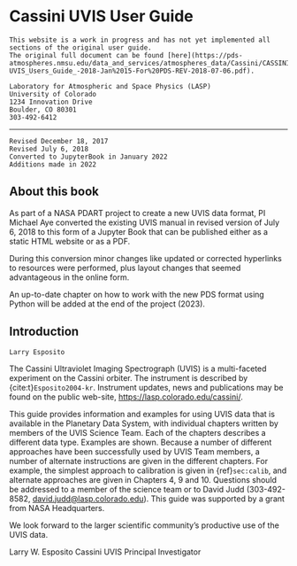# Cassini UVIS User Guide

```{warning}
This website is a work in progress and has not yet implemented all sections of the original user guide. 
The original full document can be found [here](https://pds-atmospheres.nmsu.edu/data_and_services/atmospheres_data/Cassini/CASSINIUVIS/1-UVIS_Users_Guide_-2018-Jan%2015-For%20PDS-REV-2018-07-06.pdf).
```

    Laboratory for Atmospheric and Space Physics (LASP)
    University of Colorado
    1234 Innovation Drive
    Boulder, CO 80301
    303-492-6412
---
    Revised December 18, 2017
    Revised July 6, 2018
    Converted to JupyterBook in January 2022
    Additions made in 2022

## About this book

As part of a NASA PDART project to create a new UVIS data format, PI Michael Aye converted the existing UVIS manual in revised version of July 6, 2018 to this form of a Jupyter Book that can be published either as a static HTML website or as a PDF.

During this conversion minor changes like updated or corrected hyperlinks to resources were performed, plus layout changes that seemed advantageous in the online form.

An up-to-date chapter on how to work with the new PDS format using Python will be added at the end of the project (2023).

## Introduction

```
Larry Esposito
```

The Cassini Ultraviolet Imaging Spectrograph (UVIS) is a multi-faceted experiment on the
Cassini orbiter. The instrument is described by {cite:t}`Esposito2004-kr`.
Instrument updates, news and publications may be found on the public web-site, https://lasp.colorado.edu/cassini/.

This guide provides information and examples for using UVIS data that is available in the
Planetary Data System, with individual chapters written by members of the UVIS Science Team.
Each of the chapters describes a different data type.
Examples are shown. 
Because a number of different approaches have been successfully used by UVIS Team members, a number of alternate instructions are given in the different chapters. 
For example, the simplest approach to calibration is given in {ref}`sec:calib`, and alternate approaches are given in Chapters 4, 9 and 10. 
Questions should be addressed to a member of the science team or to David Judd (303-492-8582,
david.judd@lasp.colorado.edu). 
This guide was supported by a grant from NASA Headquarters.

We look forward to the larger scientific community’s productive use of the UVIS data.

Larry W. Esposito
Cassini UVIS Principal Investigator